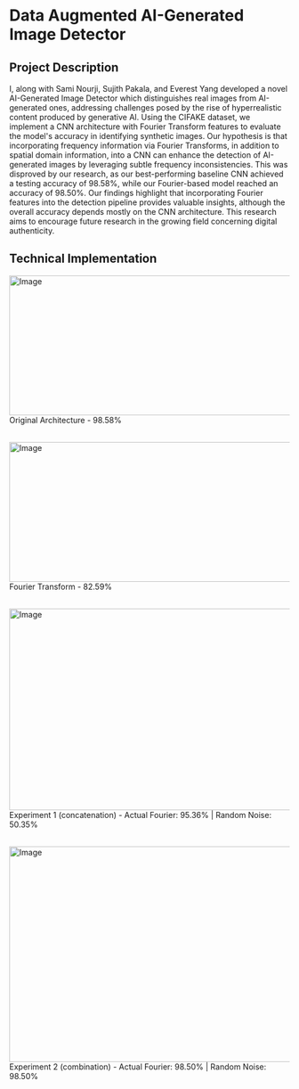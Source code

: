 # Data Augmented AI-Generated Image Detector

## Project Description
I, along with Sami Nourji, Sujith Pakala, and Everest Yang developed a novel AI-Generated Image Detector which distinguishes real images from AI-generated ones, addressing challenges posed by the rise of hyperrealistic content
produced by generative AI. Using the CIFAKE dataset, we implement a CNN architecture with Fourier Transform features to evaluate the model's accuracy in identifying synthetic images. Our hypothesis is that incorporating frequency information via Fourier Transforms, in addition to spatial domain information, into a CNN can enhance the detection of AI-generated images by leveraging subtle frequency inconsistencies.
This was disproved by our research, as our best-performing baseline CNN achieved a testing accuracy of 98.58%, while our Fourier-based model reached an accuracy of 98.50%. Our findings highlight that incorporating Fourier features into the detection pipeline provides valuable insights, although the overall accuracy depends mostly on the CNN architecture. This research aims to encourage future research in the growing field concerning digital authenticity.

## Technical Implementation
<img src="https://github.com/user-attachments/assets/e49587d2-8e0d-4fb6-97b2-327b3153d5b4" alt="Image" width="786" height="251"> <br />
Original Architecture - 98.58%<br /><br />

<img src="https://github.com/user-attachments/assets/c061c428-1826-4d1a-9cbf-d89ae8527c73" alt="Image" width="786" height="251"> <br />
Fourier Transform - 82.59%<br /><br />

<img src="https://github.com/user-attachments/assets/55e2629d-f755-49ae-aa78-78a8088d0a65" alt="Image" width="789" height="362"> <br />
Experiment 1 (concatenation) - Actual Fourier: 95.36% | Random Noise: 50.35%<br /><br />

<img src="https://github.com/user-attachments/assets/55144b09-928a-4854-8ba4-2a73a12f7f68" alt="Image" width="784" height="387"> <br />
Experiment 2 (combination) - Actual Fourier: 98.50% | Random Noise: 98.50%
